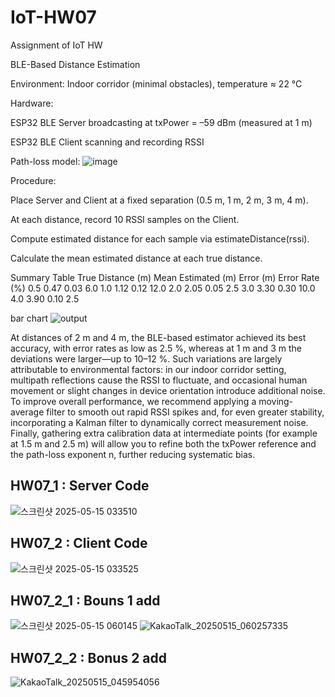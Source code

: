 # IoT-HW07
Assignment of IoT HW

BLE-Based Distance Estimation

Environment: Indoor corridor (minimal obstacles), temperature ≈ 22 °C

Hardware:

ESP32 BLE Server broadcasting at txPower = –59 dBm (measured at 1 m)

ESP32 BLE Client scanning and recording RSSI

Path-loss model:
![image](https://github.com/user-attachments/assets/c43fe021-8166-4ce7-8015-10aea0598fd3)

Procedure:

Place Server and Client at a fixed separation (0.5 m, 1 m, 2 m, 3 m, 4 m).

At each distance, record 10 RSSI samples on the Client.

Compute estimated distance for each sample via estimateDistance(rssi).

Calculate the mean estimated distance at each true distance.

Summary Table
True Distance (m)	Mean Estimated (m)	Error (m)	Error Rate (%)
0.5	                0.47	            0.03        	6.0
1.0  	              1.12	            0.12        	12.0
2.0  	              2.05	            0.05	        2.5
3.0  	              3.30	            0.30	        10.0
4.0                	3.90	            0.10	        2.5

bar chart
![output](https://github.com/user-attachments/assets/954e0fb2-be23-42b1-b69a-57eec556dd2e)

At distances of 2 m and 4 m, the BLE-based estimator achieved its best accuracy, with error rates as low as 2.5 %, whereas at 1 m and 3 m the deviations were larger—up to 10–12 %. Such variations are largely attributable to environmental factors: in our indoor corridor setting, multipath reflections cause the RSSI to fluctuate, and occasional human movement or slight changes in device orientation introduce additional noise. To improve overall performance, we recommend applying a moving-average filter to smooth out rapid RSSI spikes and, for even greater stability, incorporating a Kalman filter to dynamically correct measurement noise. Finally, gathering extra calibration data at intermediate points (for example at 1.5 m and 2.5 m) will allow you to refine both the txPower reference and the path-loss exponent n, further reducing systematic bias.


## HW07_1 : Server Code
![스크린샷 2025-05-15 033510](https://github.com/user-attachments/assets/a59c1c94-e963-4742-a91c-3ddd6117ae7b)

## HW07_2 : Client Code
![스크린샷 2025-05-15 033525](https://github.com/user-attachments/assets/22401039-39cb-461e-9c9e-fe95800f4b88)

## HW07_2_1 : Bouns 1 add
![스크린샷 2025-05-15 060145](https://github.com/user-attachments/assets/706b18c0-abf5-42ba-b6b6-aab644135f15)
![KakaoTalk_20250515_060257335](https://github.com/user-attachments/assets/c9fbc904-1ac9-4c3f-9a97-43ff1206b19a)

## HW07_2_2 : Bonus 2 add
![KakaoTalk_20250515_045954056](https://github.com/user-attachments/assets/0ec1a259-753e-4042-9d32-8b4bb0ce998b)



